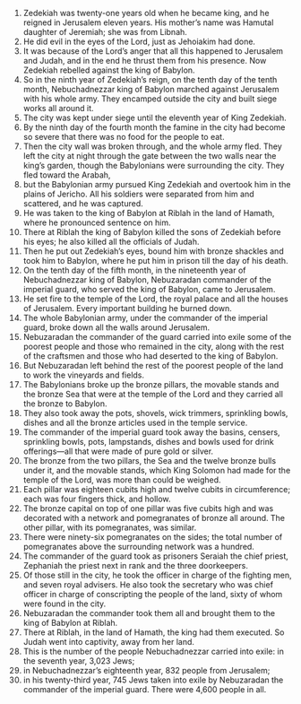 1. Zedekiah was twenty-one years old when he became king, and he reigned in Jerusalem eleven years. His mother’s name was Hamutal daughter of Jeremiah; she was from Libnah. 
2. He did evil in the eyes of the Lord, just as Jehoiakim had done. 
3. It was because of the Lord’s anger that all this happened to Jerusalem and Judah, and in the end he thrust them from his presence. Now Zedekiah rebelled against the king of Babylon.
4. So in the ninth year of Zedekiah’s reign, on the tenth day of the tenth month, Nebuchadnezzar king of Babylon marched against Jerusalem with his whole army. They encamped outside the city and built siege works all around it. 
5. The city was kept under siege until the eleventh year of King Zedekiah.
6. By the ninth day of the fourth month the famine in the city had become so severe that there was no food for the people to eat. 
7. Then the city wall was broken through, and the whole army fled. They left the city at night through the gate between the two walls near the king’s garden, though the Babylonians were surrounding the city. They fled toward the Arabah, 
8. but the Babylonian army pursued King Zedekiah and overtook him in the plains of Jericho. All his soldiers were separated from him and scattered, and he was captured. 
9. He was taken to the king of Babylon at Riblah in the land of Hamath, where he pronounced sentence on him. 
10. There at Riblah the king of Babylon killed the sons of Zedekiah before his eyes; he also killed all the officials of Judah. 
11. Then he put out Zedekiah’s eyes, bound him with bronze shackles and took him to Babylon, where he put him in prison till the day of his death.
12. On the tenth day of the fifth month, in the nineteenth year of Nebuchadnezzar king of Babylon, Nebuzaradan commander of the imperial guard, who served the king of Babylon, came to Jerusalem. 
13. He set fire to the temple of the Lord, the royal palace and all the houses of Jerusalem. Every important building he burned down. 
14. The whole Babylonian army, under the commander of the imperial guard, broke down all the walls around Jerusalem. 
15. Nebuzaradan the commander of the guard carried into exile some of the poorest people and those who remained in the city, along with the rest of the craftsmen and those who had deserted to the king of Babylon. 
16. But Nebuzaradan left behind the rest of the poorest people of the land to work the vineyards and fields.
17. The Babylonians broke up the bronze pillars, the movable stands and the bronze Sea that were at the temple of the Lord and they carried all the bronze to Babylon. 
18. They also took away the pots, shovels, wick trimmers, sprinkling bowls, dishes and all the bronze articles used in the temple service. 
19. The commander of the imperial guard took away the basins, censers, sprinkling bowls, pots, lampstands, dishes and bowls used for drink offerings—all that were made of pure gold or silver.
20. The bronze from the two pillars, the Sea and the twelve bronze bulls under it, and the movable stands, which King Solomon had made for the temple of the Lord, was more than could be weighed. 
21. Each pillar was eighteen cubits high and twelve cubits in circumference; each was four fingers thick, and hollow. 
22. The bronze capital on top of one pillar was five cubits high and was decorated with a network and pomegranates of bronze all around. The other pillar, with its pomegranates, was similar. 
23. There were ninety-six pomegranates on the sides; the total number of pomegranates above the surrounding network was a hundred.
24. The commander of the guard took as prisoners Seraiah the chief priest, Zephaniah the priest next in rank and the three doorkeepers. 
25. Of those still in the city, he took the officer in charge of the fighting men, and seven royal advisers. He also took the secretary who was chief officer in charge of conscripting the people of the land, sixty of whom were found in the city. 
26. Nebuzaradan the commander took them all and brought them to the king of Babylon at Riblah. 
27. There at Riblah, in the land of Hamath, the king had them executed. So Judah went into captivity, away from her land. 
28. This is the number of the people Nebuchadnezzar carried into exile: in the seventh year, 3,023 Jews;
29. in Nebuchadnezzar’s eighteenth year, 832 people from Jerusalem;
30. in his twenty-third year, 745 Jews taken into exile by Nebuzaradan the commander of the imperial guard. There were 4,600 people in all.
